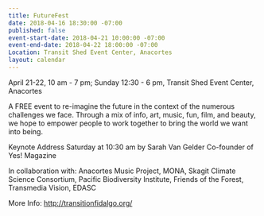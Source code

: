```yaml
---
title: FutureFest
date: 2018-04-16 18:30:00 -07:00
published: false
event-start-date: 2018-04-21 10:00:00 -07:00
event-end-date: 2018-04-22 18:00:00 -07:00
Location: Transit Shed Event Center, Anacortes
layout: calendar
---
```


April 21-22, 10 am - 7 pm; Sunday 12:30 - 6 pm, Transit Shed Event Center, Anacortes

A FREE event to re-imagine the future in the context of the numerous challenges we face. Through a mix of info, art, music, fun, film, and beauty, we hope to empower people to work together to bring the world we want into being.

Keynote Address
Saturday at 10:30 am by
Sarah Van Gelder
Co-founder of Yes! Magazine

In collaboration with:
Anacortes Music Project, MONA, Skagit Climate Science Consortium, Pacific Biodiversity Institute, Friends of the Forest, Transmedia Vision, EDASC

More Info: http://transitionfidalgo.org/